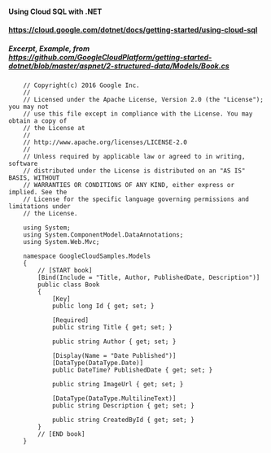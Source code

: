 #### Using Cloud SQL with .NET
#### https://cloud.google.com/dotnet/docs/getting-started/using-cloud-sql

##### Excerpt, Example, from https://github.com/GoogleCloudPlatform/getting-started-dotnet/blob/master/aspnet/2-structured-data/Models/Book.cs

        // Copyright(c) 2016 Google Inc.
        //
        // Licensed under the Apache License, Version 2.0 (the "License"); you may not
        // use this file except in compliance with the License. You may obtain a copy of
        // the License at
        //
        // http://www.apache.org/licenses/LICENSE-2.0
        //
        // Unless required by applicable law or agreed to in writing, software
        // distributed under the License is distributed on an "AS IS" BASIS, WITHOUT
        // WARRANTIES OR CONDITIONS OF ANY KIND, either express or implied. See the
        // License for the specific language governing permissions and limitations under
        // the License.

        using System;
        using System.ComponentModel.DataAnnotations;
        using System.Web.Mvc;

        namespace GoogleCloudSamples.Models
        {
            // [START book]
            [Bind(Include = "Title, Author, PublishedDate, Description")]
            public class Book
            {
                [Key]
                public long Id { get; set; }

                [Required]
                public string Title { get; set; }

                public string Author { get; set; }

                [Display(Name = "Date Published")]
                [DataType(DataType.Date)]
                public DateTime? PublishedDate { get; set; }

                public string ImageUrl { get; set; }

                [DataType(DataType.MultilineText)]
                public string Description { get; set; }

                public string CreatedById { get; set; }
            }
            // [END book]
        }

